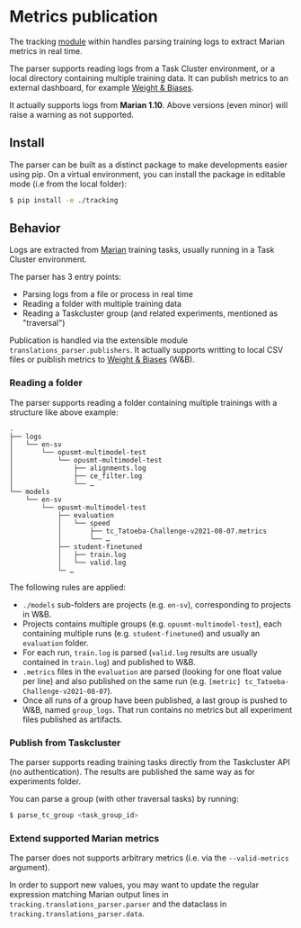 # Metrics publication

The tracking [module](/tracking) within handles parsing training logs to extract Marian metrics in real time.

The parser supports reading logs from a Task Cluster environment, or a local directory containing multiple training data. It can publish metrics to an external dashboard, for example [Weight & Biases](https://wandb.ai/).

It actually supports logs from **Marian 1.10**. Above versions (even minor) will raise a warning as not supported.

## Install

The parser can be built as a distinct package to make developments easier using pip.
On a virtual environment, you can install the package in editable mode (i.e from the local folder):
```sh
$ pip install -e ./tracking
```

## Behavior

Logs are extracted from [Marian](https://marian-nmt.github.io/) training tasks, usually running in a Task Cluster environment.

The parser has 3 entry points:
* Parsing logs from a file or process in real time
* Reading a folder with multiple training data
* Reading a Taskcluster group (and related experiments, mentioned as "traversal")

Publication is handled via the extensible module `translations_parser.publishers`.
It actually supports writting to local CSV files or puiblish metrics to [Weight & Biases](https://docs.wandb.ai/ref/python) (W&B).

### Reading a folder

The parser supports reading a folder containing multiple trainings with a structure like above example:
```
.
├── logs
│   └── en-sv
│       └── opusmt-multimodel-test
│           └── opusmt-multimodel-test
│               ├── alignments.log
│               ├── ce_filter.log
│               └── …
└── models
    └── en-sv
        └── opusmt-multimodel-test
            ├── evaluation
            │   └── speed
            │       ├── tc_Tatoeba-Challenge-v2021-08-07.metrics
            │       └── …
            ├── student-finetuned
            │   ├── train.log
            │   └── valid.log
            └─ …
```


The following rules are applied:
* `./models` sub-folders are projects (e.g. `en-sv`), corresponding to projects in W&B.
* Projects contains multiple groups (e.g. `opusmt-multimodel-test`), each containing multiple runs (e.g. `student-finetuned`) and usually an `evaluation` folder.
* For each run, `train.log` is parsed (`valid.log` results are usually contained in `train.log`) and published to W&B.
* `.metrics` files in the `evaluation` are parsed (looking for one float value per line) and also published on the same run (e.g. `[metric] tc_Tatoeba-Challenge-v2021-08-07`).
* Once all runs of a group have been published, a last group is pushed to W&B, named `group_logs`. That run contains no metrics but all experiment files published as artifacts.

### Publish from Taskcluster

The parser supports reading training tasks directly from the Taskcluster API (no authentication).
The results are published the same way as for experiments folder.

You can parse a group (with other traversal tasks) by running:
```sh
$ parse_tc_group <task_group_id>
```

### Extend supported Marian metrics

The parser does not supports arbitrary metrics (i.e. via the `--valid-metrics` argument).

In order to support new values, you may want to update the regular expression matching Marian output lines in `tracking.translations_parser.parser` and the dataclass in `tracking.translations_parser.data`.
